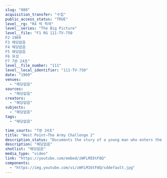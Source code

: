 ```yaml
---
slug: "888"
acquisition_transfer: "수집"
public_access_status: "TRUE"
level__rg: "R4 빅 픽쳐"
level__series: "The Big Picture"
level__file: "F1 RG 111-TV-750
F2 1969
F3 해당없음
F4 해당없음
F5 해당없음
F6 유성
F7 7분 24초"
level__file_number: "111"
level__local_identifier: "111-TV-750"
date: "1969"
venues: 
  - "해당없음"
sources: 
  - "해당없음"
creators: 
  - "해당없음"
subjects: 
  - "해당없음"
tags: 
  - "해당없음"

time_courts: "7분 24초"
title: "West Point—The Army Challenge 2"
description_status: "Documents the stury of a young man who enters the US Military Academy and completes four years of study to qualify for a commission as a second lieutenant, US Army."
description: "해당없음"
shotlist: "해당없음"
media_type: "video"
link: "https://youtube.com/embed/zWFLMI6tF8Q"
components: 
  - "https://img.youtube.com/vi/zWFLMI6tF8Q/sddefault.jpg"
---
```

